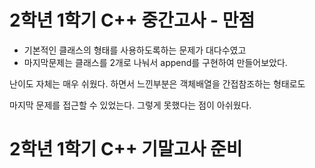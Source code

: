 # 2학년 1학기 C++ 중간고사 - 만점

- 기본적인 클래스의 형태를 사용하도록하는 문제가 대다수였고
- 마지막문제는 클래스를 2개로 나눠서 append를 구현하여 만들어보았다.



난이도 자체는 매우 쉬웠다. 하면서 느낀부분은 객체배열을 간접참조하는 형태로도

마지막 문제를 접근할 수 있었는다. 그렇게 못했다는 점이 아쉬웠다.

# 2학년 1학기 C++ 기말고사 준비
